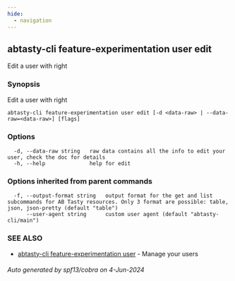 ```yaml
---
hide:
  - navigation
---
```

## abtasty-cli feature-experimentation user edit

Edit a user with right

### Synopsis

Edit a user with right

```
abtasty-cli feature-experimentation user edit [-d <data-raw> | --data-raw=<data-raw>] [flags]
```

### Options

```
  -d, --data-raw string   raw data contains all the info to edit your user, check the doc for details
  -h, --help              help for edit
```

### Options inherited from parent commands

```
  -f, --output-format string   output format for the get and list subcommands for AB Tasty resources. Only 3 format are possible: table, json, json-pretty (default "table")
      --user-agent string      custom user agent (default "abtasty-cli/main")
```

### SEE ALSO

* [abtasty-cli feature-experimentation user](abtasty-cli_feature-experimentation_user.md)	 - Manage your users

###### Auto generated by spf13/cobra on 4-Jun-2024
